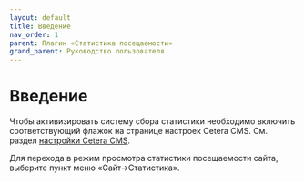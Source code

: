 ```yaml
---
layout: default
title: Введение
nav_order: 1
parent: Плагин «Статистика посещаемости»
grand_parent: Руководство пользователя
---
```


# Введение

Чтобы активизировать систему сбора статистики необходимо включить соответствующий флажок на странице настроек Cetera CMS. См. раздел [настройки Cetera CMS]({{site.baseurl}}/docs/user-guide/stats/visit.html).

Для перехода в режим просмотра статистики посещаемости сайта, выберите пункт меню «Сайт->Статистика».